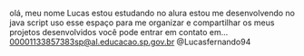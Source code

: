  olá, meu nome Lucas 
 estou estudando no alura
 estou me desenvolvendo no java script
 uso esse espaço para me organizar e compartilhar os meus projetos desenvolvidos
 você pode entrar em contato em...
 00001133857383sp@al.educacao.sp.gov.br
 @Lucasfernando94
